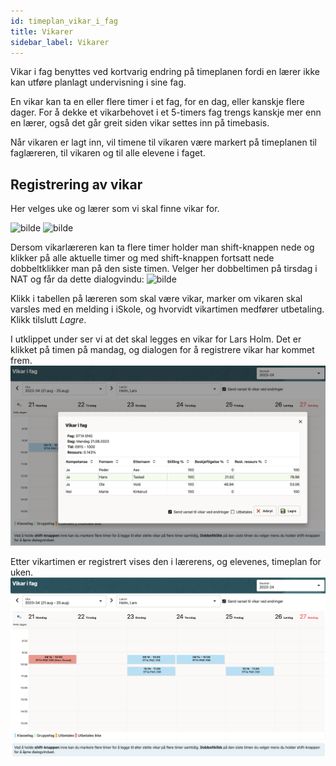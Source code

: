 ```yaml
---
id: timeplan_vikar_i_fag
title: Vikarer
sidebar_label: Vikarer
---
```

Vikar i fag benyttes ved kortvarig endring på timeplanen fordi en lærer ikke kan utføre planlagt undervisning i sine fag. 

En vikar kan ta en eller flere timer i et fag, for en dag, eller kanskje flere dager. For å dekke et vikarbehovet i et 5-timers fag trengs kanskje mer enn en lærer, også det går greit siden vikar settes inn på timebasis.

Når vikaren er lagt inn, vil timene til vikaren være markert på timeplanen til faglæreren, til vikaren og til alle elevene i faget.

## Registrering av vikar
Her velges uke og lærer som vi skal finne vikar for.

![bilde](https://github.com/user-attachments/assets/c8b19068-d1f0-4704-832d-289f2521dab2)
![bilde](https://github.com/user-attachments/assets/fe622aa7-8013-4b7a-b36f-f098ebd352f7)

Dersom  vikarlæreren kan ta flere timer holder man shift-knappen nede og klikker på alle aktuelle timer og med shift-knappen fortsatt nede dobbeltklikker man på den siste timen. Velger her dobbeltimen på tirsdag i NAT og får da dette dialogvindu:
![bilde](https://github.com/user-attachments/assets/19ff8b1e-a323-40a6-90dd-89977cc626d3)

Klikk i tabellen på læreren som skal være vikar, marker om vikaren skal varsles med en melding i iSkole, og hvorvidt vikartimen medfører utbetaling. Klikk tilslutt _Lagre_.

I utklippet under ser vi at det skal legges en vikar for Lars Holm. Det er klikket på timen på mandag, og dialogen for å registrere vikar har kommet frem.
![bilde](/img/tp_vikarer_registrering.png)

Etter vikartimen er registrert vises den i lærerens, og elevenes, timeplan for uken.
![bilde](/img/tp_vikarer_timeplan.png)


